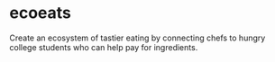 # ecoeats
Create an ecosystem of tastier eating by connecting chefs to hungry college students who can help pay for ingredients.
